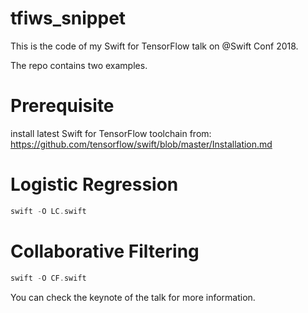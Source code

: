 # tfiws_snippet
 This is the code of my Swift for TensorFlow talk on @Swift Conf 2018.

The repo contains two examples.  

# Prerequisite

install latest Swift for TensorFlow toolchain from: https://github.com/tensorflow/swift/blob/master/Installation.md

# Logistic Regression

```swift
swift -O LC.swift
```
# Collaborative Filtering

```swift
swift -O CF.swift
```

You can check the keynote of the talk for more information.

